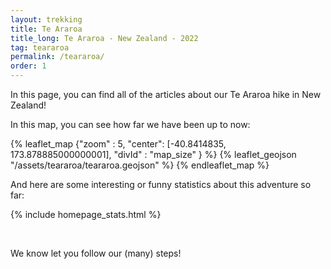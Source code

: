 ```yaml
---
layout: trekking
title: Te Araroa
title_long: Te Araroa - New Zealand - 2022
tag: teararoa
permalink: /teararoa/
order: 1
---
```


In this page, you can find all of the articles 
about our Te Araroa hike in New Zealand! 

In this map, you can see how far we have been up to now:

{% leaflet_map {"zoom" : 5,
"center": [-40.8414835, 173.878885000000001],
"divId" : "map_size" } %}
{% leaflet_geojson "/assets/teararoa/teararoa.geojson" %}
{% endleaflet_map %}

And here are some interesting or funny statistics 
about this adventure so far:

{% include homepage_stats.html %}

<br/>

We know let you follow our (many) steps!

